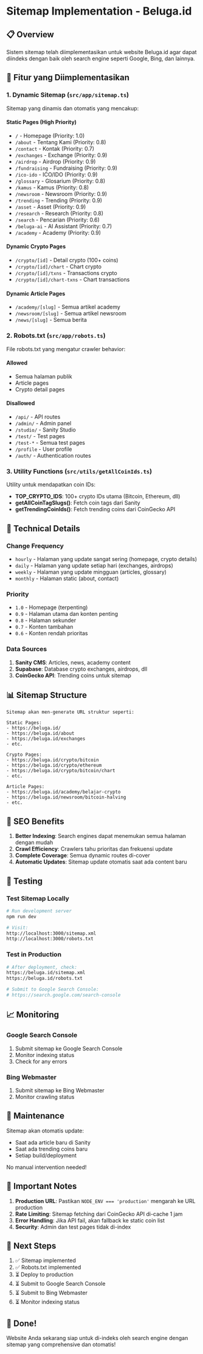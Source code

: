 # Sitemap Implementation - Beluga.id

## 📋 Overview

Sistem sitemap telah diimplementasikan untuk website Beluga.id agar dapat diindeks dengan baik oleh search engine seperti Google, Bing, dan lainnya.

## 🚀 Fitur yang Diimplementasikan

### 1. **Dynamic Sitemap** (`src/app/sitemap.ts`)

Sitemap yang dinamis dan otomatis yang mencakup:

#### **Static Pages** (High Priority)
- `/` - Homepage (Priority: 1.0)
- `/about` - Tentang Kami (Priority: 0.8)
- `/contact` - Kontak (Priority: 0.7)
- `/exchanges` - Exchange (Priority: 0.9)
- `/airdrop` - Airdrop (Priority: 0.9)
- `/fundraising` - Fundraising (Priority: 0.9)
- `/ico-ido` - ICO/IDO (Priority: 0.9)
- `/glossary` - Glosarium (Priority: 0.8)
- `/kamus` - Kamus (Priority: 0.8)
- `/newsroom` - Newsroom (Priority: 0.9)
- `/trending` - Trending (Priority: 0.9)
- `/asset` - Asset (Priority: 0.9)
- `/research` - Research (Priority: 0.8)
- `/search` - Pencarian (Priority: 0.6)
- `/beluga-ai` - AI Assistant (Priority: 0.7)
- `/academy` - Academy (Priority: 0.9)

#### **Dynamic Crypto Pages**
- `/crypto/[id]` - Detail crypto (100+ coins)
- `/crypto/[id]/chart` - Chart crypto
- `/crypto/[id]/txns` - Transactions crypto
- `/crypto/[id]/chart-txns` - Chart transactions

#### **Dynamic Article Pages**
- `/academy/[slug]` - Semua artikel academy
- `/newsroom/[slug]` - Semua artikel newsroom
- `/news/[slug]` - Semua berita

### 2. **Robots.txt** (`src/app/robots.ts`)

File robots.txt yang mengatur crawler behavior:

#### **Allowed**
- Semua halaman publik
- Article pages
- Crypto detail pages

#### **Disallowed**
- `/api/` - API routes
- `/admin/` - Admin panel
- `/studio/` - Sanity Studio
- `/test/` - Test pages
- `/test-*` - Semua test pages
- `/profile` - User profile
- `/auth/` - Authentication routes

### 3. **Utility Functions** (`src/utils/getAllCoinIds.ts`)

Utility untuk mendapatkan coin IDs:

- **TOP_CRYPTO_IDS**: 100+ crypto IDs utama (Bitcoin, Ethereum, dll)
- **getAllCoinTagSlugs()**: Fetch coin tags dari Sanity
- **getTrendingCoinIds()**: Fetch trending coins dari CoinGecko API

## 🔧 Technical Details

### **Change Frequency**
- `hourly` - Halaman yang update sangat sering (homepage, crypto details)
- `daily` - Halaman yang update setiap hari (exchanges, airdrops)
- `weekly` - Halaman yang update mingguan (articles, glossary)
- `monthly` - Halaman static (about, contact)

### **Priority**
- `1.0` - Homepage (terpenting)
- `0.9` - Halaman utama dan konten penting
- `0.8` - Halaman sekunder
- `0.7` - Konten tambahan
- `0.6` - Konten rendah prioritas

### **Data Sources**
1. **Sanity CMS**: Articles, news, academy content
2. **Supabase**: Database crypto exchanges, airdrops, dll
3. **CoinGecko API**: Trending coins untuk sitemap

## 📊 Sitemap Structure

```
Sitemap akan men-generate URL struktur seperti:

Static Pages:
- https://beluga.id/
- https://beluga.id/about
- https://beluga.id/exchanges
- etc.

Crypto Pages:
- https://beluga.id/crypto/bitcoin
- https://beluga.id/crypto/ethereum
- https://beluga.id/crypto/bitcoin/chart
- etc.

Article Pages:
- https://beluga.id/academy/belajar-crypto
- https://beluga.id/newsroom/bitcoin-halving
- etc.
```

## 🎯 SEO Benefits

1. **Better Indexing**: Search engines dapat menemukan semua halaman dengan mudah
2. **Crawl Efficiency**: Crawlers tahu prioritas dan frekuensi update
3. **Complete Coverage**: Semua dynamic routes di-cover
4. **Automatic Updates**: Sitemap update otomatis saat ada content baru

## 🧪 Testing

### Test Sitemap Locally
```bash
# Run development server
npm run dev

# Visit:
http://localhost:3000/sitemap.xml
http://localhost:3000/robots.txt
```

### Test in Production
```bash
# After deployment, check:
https://beluga.id/sitemap.xml
https://beluga.id/robots.txt

# Submit to Google Search Console:
# https://search.google.com/search-console
```

## 📈 Monitoring

### Google Search Console
1. Submit sitemap ke Google Search Console
2. Monitor indexing status
3. Check for any errors

### Bing Webmaster
1. Submit sitemap ke Bing Webmaster
2. Monitor crawling status

## 🔄 Maintenance

Sitemap akan otomatis update:
- Saat ada article baru di Sanity
- Saat ada trending coins baru
- Setiap build/deployment

No manual intervention needed!

## 🚨 Important Notes

1. **Production URL**: Pastikan `NODE_ENV === 'production'` mengarah ke URL production
2. **Rate Limiting**: Sitemap fetching dari CoinGecko API di-cache 1 jam
3. **Error Handling**: Jika API fail, akan fallback ke static coin list
4. **Security**: Admin dan test pages tidak di-index

## 📝 Next Steps

1. ✅ Sitemap implemented
2. ✅ Robots.txt implemented
3. ⏳ Deploy to production
4. ⏳ Submit to Google Search Console
5. ⏳ Submit to Bing Webmaster
6. ⏳ Monitor indexing status

## 🎉 Done!

Website Anda sekarang siap untuk di-indeks oleh search engine dengan sitemap yang comprehensive dan otomatis!









